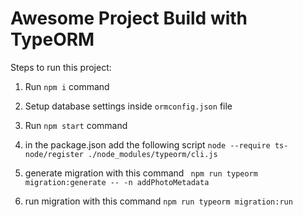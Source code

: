 # Awesome Project Build with TypeORM

Steps to run this project:

1. Run `npm i` command
2. Setup database settings inside `ormconfig.json` file
3. Run `npm start` command

4. in the package.json add the following script `node --require ts-node/register ./node_modules/typeorm/cli.js`
5. generate migration with this command ` npm run typeorm migration:generate -- -n addPhotoMetadata`
6. run migration with this command `npm run typeorm migration:run`
